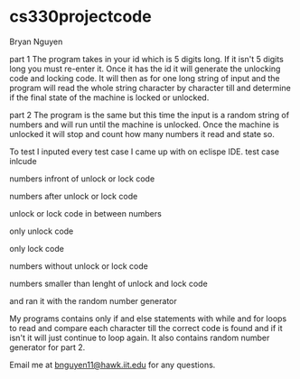 # cs330projectcode

Bryan Nguyen

part 1 
The program takes in your id which is 5 digits long.
If it isn't 5 digits long you must re-enter it.
Once it has the id it will generate the unlocking code and locking code.
It will then as for one long string of input and the program will read the whole string character by character till and determine if the final state of the machine is locked or unlocked. 

part 2
The program is the same but this time the input is a random string of numbers and will run until the machine is unlocked. 
Once the machine is unlocked it will stop and count how many numbers it read and state so. 

To test I inputed every test case I came up with on eclispe IDE. 
test case inlcude 

numbers infront of unlock or lock code

numbers after unlock or lock code 

unlock or lock code in between numbers 

only unlock code 

only lock code 

numbers without unlock or lock code 

numbers smaller than lenght of unlock and lock code 

and ran it with the random number generator 

My programs contains only if and else statements with while and for loops to read and compare each character till the correct code is found and if it isn't it will just continue to loop again. It also contains random number generator for part 2. 

Email me at bnguyen11@hawk.iit.edu for any questions.
